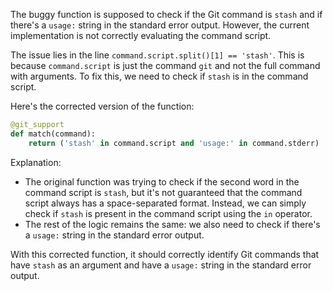 The buggy function is supposed to check if the Git command is `stash` and if there's a `usage:` string in the standard error output. However, the current implementation is not correctly evaluating the command script.

The issue lies in the line `command.script.split()[1] == 'stash'`. This is because `command.script` is just the command `git` and not the full command with arguments. To fix this, we need to check if `stash` is in the command script.

Here's the corrected version of the function:
```python
@git_support
def match(command):
    return ('stash' in command.script and 'usage:' in command.stderr)
```

Explanation:

* The original function was trying to check if the second word in the command script is `stash`, but it's not guaranteed that the command script always has a space-separated format. Instead, we can simply check if `stash` is present in the command script using the `in` operator.
* The rest of the logic remains the same: we also need to check if there's a `usage:` string in the standard error output.

With this corrected function, it should correctly identify Git commands that have `stash` as an argument and have a `usage:` string in the standard error output.